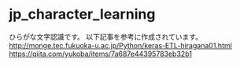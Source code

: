 # jp_character_learning
ひらがな文字認識です。
以下記事を参考に作成されています。
http://monge.tec.fukuoka-u.ac.jp/Python/keras-ETL-hiragana01.html
https://qiita.com/yukoba/items/7a687e44395783eb32b1

